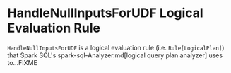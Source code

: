 # HandleNullInputsForUDF Logical Evaluation Rule

`HandleNullInputsForUDF` is a logical evaluation rule (i.e. `Rule[LogicalPlan]`) that Spark SQL's spark-sql-Analyzer.md[logical query plan analyzer] uses to...FIXME
